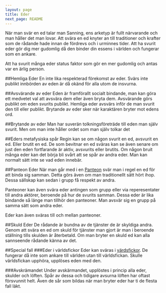 ```yaml
---
layout: page
title: Eder
next_page: README
---
```

När man svär en ed talar man Sanning, ens arketyp är fullt närvarande och man håller det man lovar.  Att svära en ed knyter an till traditioner och krafter som de rådande hade innan de fördrevs och i urminnes tider. Att ha svurit eder gör dig mer gudomlig då den binder din essens i världen och fungerar som en ankare. 

Att ha svurit många eder status faktor som gör en mer gudomlig och antas var en ärlig person.

##Hemliga Eder
En inte lika respekterad förekomst av eder. Svärs inte publikt innbörden av eden är då okänd för alla utom de insvurna.

##Avsvärande av eder
Eden är framförallt socialt bindande, man kan göra ett medvetet val att avsvära dem eller även bryta dem. Avsvärande görs publikt om eden svurits publikt. Hemliga eder avsvärs inför de man svurit den till eller publikt. Brytande av eder sker när karaktären bryter mot edens ord. 

##Brytande av eder
Man har suverän tolkningsföreträde till eden man själv svurit. Men om man inte håller ordet som man själv tolkar det

##Eders metafysiska spår
Regin kan se om någon svurit en ed, avsvurit en ed. Eller brutit en ed. De som bevitnar en ed sväras kan se även senare om just den eden fortfarande är aktiv, avsvurits eller brutits. Om någon bruit många eder kan det börja bli svårt att se spår av andra eder. Man kan normalt sätt inte se vad eden innebär.

##Panteon Eder
När man går med i en [Panteon](/panteoner/) svär man i regel en ed för att binda sig samman. Detta görs även om man traditionellt sätt hört ihop. Dessa sällskap kan sedan i grupp få respekt av andra. 

Panteoner kan även svära eder antingen som grupp eller via reperesentater till andra aktörer, beroende på hur de svurits samman. Dessa eder är lika bindande så länge man tillhör den panteoner. Man avsvär sig en grupp på samma sätt som andra eder. 

Eder kan även sväras till och mellan panteoner.

##Skuld Eder
De rådande är bundna av de tjänster de är skyldiga andra. Genom att svära en ed om skuld för tjänster man gjort är man i beroende ställning tills skulden är återbetald. Om man bryter en skuld ed kan alla sannseende rådande känna av det.

##Special fall
###Eder i världsfickor
Eder kan sväras i [värdsfickor](/kosmologi/). De fungerar då inte som ankare till världen utan till världsfickan. Skulle världsfickan upphöra, upplöses eden med den.

###Avskrämandet
Under avskärmandet, upplöstes i princip alla eder, skulder och löften. Spår av dessa och tidigare avsurna löften har oftast försvunnit helt. Även de sår som bildas när man bryter eder har ti de flesta fall läkt.  
